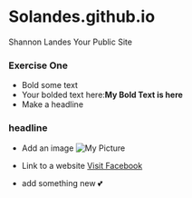 Solandes.github.io
=====================
Shannon Landes
Your Public Site

### Exercise One
- Bold some text
- Your bolded text here:**My Bold Text is here**
- Make a headline

### headline
- Add an image
![My Picture](https://scontent-a-iad.xx.fbcdn.net/hphotos-ash3/t1/581877_10200239654493897_1357504214_n.jpg)

- Link to a website
[Visit Facebook](https://www.facebook.com/)

- add something new 
:two_hearts:
